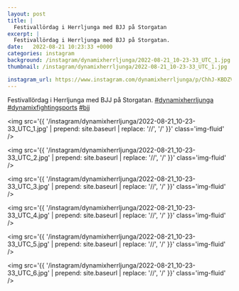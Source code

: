 ```yaml
---
layout: post
title: |
  Festivallördag i Herrljunga med BJJ på Storgatan
excerpt: |
  Festivallördag i Herrljunga med BJJ på Storgatan.   
date:   2022-08-21 10:23:33 +0000
categories: instagram
background: /instagram/dynamixherrljunga/2022-08-21_10-23-33_UTC_1.jpg
thumbnail: /instagram/dynamixherrljunga/2022-08-21_10-23-33_UTC_1.jpg

instagram_url: https://www.instagram.com/dynamixherrljunga/p/ChhJ-KBDZVG
---
```

Festivallördag i Herrljunga med BJJ på Storgatan. [#dynamixherrljunga](https://www.instagram.com/explore/tags/dynamixherrljunga/) [#dynamixfightingsports](https://www.instagram.com/explore/tags/dynamixfightingsports/) [#bjj](https://www.instagram.com/explore/tags/bjj/)



<img src='{{ '/instagram/dynamixherrljunga/2022-08-21_10-23-33_UTC_1.jpg' | prepend: site.baseurl | replace: '//', '/' }}' class='img-fluid' />


<img src='{{ '/instagram/dynamixherrljunga/2022-08-21_10-23-33_UTC_2.jpg' | prepend: site.baseurl | replace: '//', '/' }}' class='img-fluid' />


<img src='{{ '/instagram/dynamixherrljunga/2022-08-21_10-23-33_UTC_3.jpg' | prepend: site.baseurl | replace: '//', '/' }}' class='img-fluid' />


<img src='{{ '/instagram/dynamixherrljunga/2022-08-21_10-23-33_UTC_4.jpg' | prepend: site.baseurl | replace: '//', '/' }}' class='img-fluid' />


<img src='{{ '/instagram/dynamixherrljunga/2022-08-21_10-23-33_UTC_5.jpg' | prepend: site.baseurl | replace: '//', '/' }}' class='img-fluid' />


<img src='{{ '/instagram/dynamixherrljunga/2022-08-21_10-23-33_UTC_6.jpg' | prepend: site.baseurl | replace: '//', '/' }}' class='img-fluid' />
